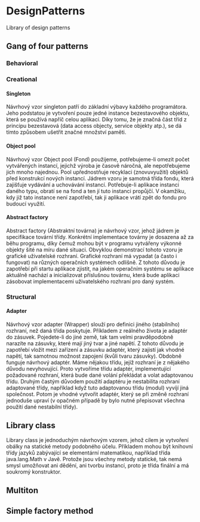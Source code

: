 # DesignPatterns
Library of design patterns

## Gang of four patterns
### Behavioral
### Creational
#### Singleton
Návrhový vzor singleton patří do základní výbavy každého programátora. Jeho podstatou je vytvoření pouze jedné instance bezestavového objektu, která se používá napříč celou aplikací. Díky tomu, že je značná část tříd z principu bezestavová (data access objecty, service objekty atp.), se dá tímto způsobem ušetřit značné množství paměti.
#### Object pool
Návrhový vzor Object pool (Fond) použijeme, potřebujeme-li omezit počet vytvářených instancí, jejichž výroba je časově náročná, ale nepotřebujeme jich mnoho najednou. Pool upřednostňuje recyklaci (znovuvyužití) objektů před konstrukcí nových instancí.
Jádrem vzoru je samotná třída fondu, která zajišťuje vydávání a uchovávání instancí. Potřebuje-li aplikace instanci daného typu, obratí se na fond a ten jí tuto instanci propůjčí. V okamžiku, kdy již tato instance není zapotřebí, tak ji aplikace vrátí zpět do fondu pro budoucí využití.
#### Abstract factory
Abstract factory (Abstraktní továrna) je návrhový vzor, jehož jádrem je specifikace tovární třídy. Konkrétní implementace továrny je dosazena až za běhu programu, díky čemuž mohou být v programu vytvářeny výkonné objekty šité na míru dané situaci.
Obvyklou demonstrací tohoto vzoru je grafické uživatelské rozhraní. Grafické rozhraní má vypadat (a často i fungovat) na různých operačních systémech odlišně. Z tohoto důvodu je zapotřebí při startu aplikace zjistit, na jakém operačním systému se aplikace aktuálně nachází a inicializovat příslušnou továrnu, která bude aplikaci zásobovat implementacemi uživatelského rozhraní pro daný systém.
### Structural
#### Adapter
Návrhový vzor adapter (Wrapper) slouží pro definici jiného (stabilního) rozhraní, než daná třída poskytuje.
Příkladem z reálného života je adaptér do zásuvek. Pojedete-li do jiné země, tak tam velmi pravděpodobně narazíte na zásuvky, které mají jiný tvar a jiné napětí. Z tohoto důvodu je zapotřebí vložit mezi zařízení a zásuvku adaptér, který zajistí jak vhodné napětí, tak samotnou možnost zapojení (kvůli tvaru zásuvky).
Obdobně funguje návrhový adaptér. Máme nějakou třídu, jejíž rozhraní je z nějakého důvodu nevyhovující. Proto vytvoříme třídu adaptér, implementující požadované rozhraní, která bude dané volání překládat a volat adaptovanou třídu. Druhým častým důvodem použití adaptéru je nestabilita rozhraní adaptované třídy, například když tuto adaptovanou třídu (modul) vyvíjí jiná společnost. Potom je vhodné vytvořit adaptér, který se při změně rozhraní jednoduše upraví (v opačném případě by bylo nutné přepisovat všechna použití dané nestabilní třídy).
## Library class
Library class je jednoduchým návrhovým vzorem, jehož cílem je vytvoření obálky na statické metody podobného účelu. Příkladem mohou být knihovní třídy jazyků zabývající se elementární matematikou, například třída java.lang.Math v Javě. Protože jsou všechny metody statické, tak nemá smysl umožňovat ani dědění, ani tvorbu instancí, proto je třída finální a má soukromý konstruktor.
## Multiton
## Simple factory method
  

